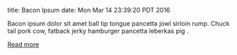 title: Bacon Ipsum
date: Mon Mar 14 23:39:20 PDT 2016

Bacon ipsum dolor sit amet ball tip tongue pancetta jowl sirloin rump. Chuck tail pork cow, fatback jerky hamburger pancetta leberkas pig .

[Read more](http://baconipsum.com/)
